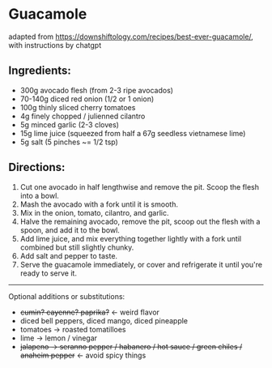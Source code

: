 # Guacamole

adapted from https://downshiftology.com/recipes/best-ever-guacamole/, with instructions by chatgpt

## Ingredients:

* 300g avocado flesh (from 2-3 ripe avocados)
* 70-140g diced red onion (1/2 or 1 onion)
* 100g thinly sliced cherry tomatoes
* 4g finely chopped / julienned cilantro
* 5g minced garlic (2-3 cloves)
* 15g lime juice (squeezed from half a 67g seedless vietnamese lime)
* 5g salt (5 pinches ~= 1/2 tsp)

## Directions:

1. Cut one avocado in half lengthwise and remove the pit. Scoop the flesh into a bowl.
2. Mash the avocado with a fork until it is smooth.
3. Mix in the onion, tomato, cilantro, and garlic.
4. Halve the remaining avocado, remove the pit, scoop out the flesh with a spoon, and add it to the bowl.
5. Add lime juice, and mix everything together lightly with a fork until combined but still slightly chunky.
6. Add salt and pepper to taste.
7. Serve the guacamole immediately, or cover and refrigerate it until you're ready to serve it.

---

Optional additions or substitutions:

* ~~cumin? cayenne? paprika?~~  <- weird flavor
* diced bell peppers, diced mango, diced pineapple
* tomatoes -> roasted tomatilloes
* lime -> lemon / vinegar
* ~~jalapeno -> seranno pepper / habanero / hot sauce / green chiles / anaheim pepper~~ <- avoid spicy things